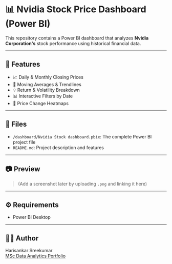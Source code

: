 # 📊 Nvidia Stock Price Dashboard (Power BI)

This repository contains a Power BI dashboard that analyzes **Nvidia Corporation's** stock performance using historical financial data.

---

## 🧠 Features

- 📈 Daily & Monthly Closing Prices
- 🔄 Moving Averages & Trendlines
- 💡 Return & Volatility Breakdown
- 📊 Interactive Filters by Date
- 📌 Price Change Heatmaps

---

## 📁 Files

- `/dashboard/Nvidia Stock dashboard.pbix`: The complete Power BI project file
- `README.md`: Project description and features

---

## 📷 Preview

> (Add a screenshot later by uploading `.png` and linking it here)

---

## ⚙️ Requirements

- Power BI Desktop

---

## 👨‍💻 Author

Harisankar Sreekumar  
[MSc Data Analytics Portfolio](https://github.com/HarisankarSreekumar)
